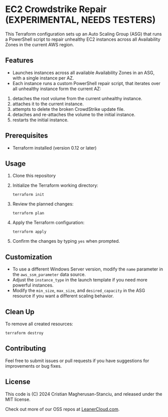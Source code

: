 # EC2 Crowdstrike Repair (EXPERIMENTAL, NEEDS TESTERS)

This Terraform configuration sets up an Auto Scaling Group (ASG) that runs a PowerShell script to repair unhealthy EC2 instances across all Availability Zones in the current AWS region.

## Features

- Launches instances across all available Availability Zones in an ASG, with a single instance per AZ.
- Each instance runs a custom PowerShell repair script, that iterates over all unhealthy instance form the current AZ:

1. detaches the root volume from the current unhealthy instance.
2. attaches it to the current instance.
3. attempts to delete the broken CrowdStrike update file.
4. detaches and re-attaches the volume to the initial instance.
5. restarts the initial instance.

## Prerequisites

- Terraform installed (version 0.12 or later)

## Usage

1. Clone this repository

2. Initialize the Terraform working directory:

   ```shell
   terraform init
   ```

3. Review the planned changes:

   ```shell
   terraform plan
   ```

4. Apply the Terraform configuration:

   ```shell
   terraform apply
   ```

5. Confirm the changes by typing `yes` when prompted.

## Customization

- To use a different Windows Server version, modify the `name` parameter in the `aws_ssm_parameter` data source.
- Adjust the `instance_type` in the launch template if you need more powerful instances.
- Modify the `min_size`, `max_size`, and `desired_capacity` in the ASG resource if you want a different scaling behavior.

## Clean Up

To remove all created resources:

```shell
terraform destroy
```

## Contributing

Feel free to submit issues or pull requests if you have suggestions for improvements or bug fixes.

## License

This code is (C) 2024 Cristian Magherusan-Stanciu, and released under the MIT license.

Check out more of our OSS repos at [LeanerCloud.com](https://github.com/LeanerCloud).
